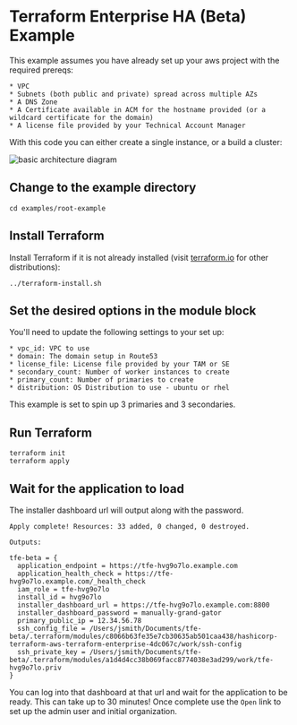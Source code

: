 # Terraform Enterprise HA (Beta) Example

This example assumes you have already set up your aws project with the required prereqs:

	* VPC
	* Subnets (both public and private) spread across multiple AZs
	* A DNS Zone
	* A Certificate available in ACM for the hostname provided (or a wildcard certificate for the domain)
	* A license file provided by your Technical Account Manager

With this code you can either create a single instance, or a build a cluster:

![basic architecture diagram](https://github.com/hashicorp/terraform-aws-terraform-enterprise/blob/v0.0.1-beta/assets/aws_diagram.jpg?raw=true)

## Change to the example directory

```
cd examples/root-example
```

## Install Terraform

Install Terraform if it is not already installed (visit [terraform.io](https://terraform.io) for other distributions):

```
../terraform-install.sh
```

## Set the desired options in the module block

You'll need to update the following settings to your set up:

	* vpc_id: VPC to use
	* domain: The domain setup in Route53
	* license_file: License file provided by your TAM or SE
	* secondary_count: Number of worker instances to create
	* primary_count: Number of primaries to create
	* distribution: OS Distribution to use - ubuntu or rhel

 This example is set to spin up 3 primaries and 3 secondaries.   

## Run Terraform
```
terraform init
terraform apply
```

## Wait for the application to load

The installer dashboard url will output along with the password. 

```
Apply complete! Resources: 33 added, 0 changed, 0 destroyed.

Outputs:

tfe-beta = {
  application_endpoint = https://tfe-hvg9o7lo.example.com
  application_health_check = https://tfe-hvg9o7lo.example.com/_health_check
  iam_role = tfe-hvg9o7lo
  install_id = hvg9o7lo
  installer_dashboard_url = https://tfe-hvg9o7lo.example.com:8800
  installer_dashboard_password = manually-grand-gator
  primary_public_ip = 12.34.56.78
  ssh_config_file = /Users/jsmith/Documents/tfe-beta/.terraform/modules/c8066b63fe35e7cb30635ab501caa438/hashicorp-terraform-aws-terraform-enterprise-4dc067c/work/ssh-config
  ssh_private_key = /Users/jsmith/Documents/tfe-beta/.terraform/modules/a1d4d4cc38b069facc8774038e3ad299/work/tfe-hvg9o7lo.priv
}
```

You can log into that dashboard at that url and wait for the application to be ready. This can take up to 30 minutes! Once complete use the `Open` link to set up the admin user and initial organization. 